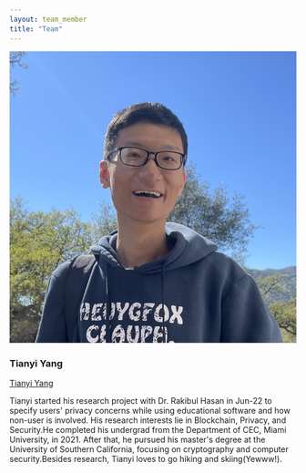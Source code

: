 ```yaml
---
layout: team_member
title: "Team"
---
```


<!-- Put your own picture in the appropriate directory and change the src below -->
<img src="/assets/img/members/graduate/tianyi_yang.jpg" alt="" class="team-individual-img" />

<!-- Write your name in the following line -->
### Tianyi Yang

<!-- For the social container, change the href of the links and the text to show for link. If you don't want to share all the links below, you can remove them. Same if you want to add new -->
<!-- <div class="team-social-container">
  <i class="fa fa-envelope"></i>
  <a href="mailto:wkhan17@asu.edu" target="_blank" class="team-social-container-link">wkhan17@asu.edu</a>
</div>
<div class="team-social-container">
  <i class="fa fa-twitter"></i>
  <a href="https://twitter.com/Waqar_107" target="_blank" class="team-social-container-link">@Waqar_107</a>
</div>
<div class="team-social-container">
  <i class="fa fa-globe"></i>
  <a href="https://waqar-107.github.io/portfolio/#/" target="_blank" class="team-social-container-link">https://waqar-107.github.io</a>
</div>
<div class="team-social-container">
  <i class="fa fa-github"></i>
  <a href="https://github.com/Waqar-107" target="_blank" class="team-social-container-link">Waqar-107</a>
</div> -->
<div class="team-social-container">
  <i class="fa fa-linkedin"></i>
  <a href="https://www.linkedin.com/in/tianyi-yang-e/" target="_blank" class="team-social-container-link">Tianyi Yang</a>
</div>

<div class="hline mt-10"></div>

<!-- write your bio here, like you write in md files -->
Tianyi started his research project with Dr. Rakibul Hasan in Jun-22 to specify users' privacy concerns while using educational software and how non-user is involved. His research interests lie in Blockchain, Privacy, and Security.He completed his undergrad from the Department of CEC, Miami University, in 2021. After that, he pursued his master's degree at the University of Southern California, focusing on cryptography and computer security.Besides research, Tianyi loves to go hiking and skiing(Yewww!).
